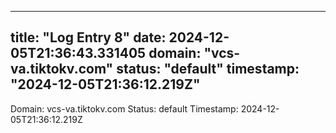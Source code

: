 
---
title: "Log Entry 8"
date: 2024-12-05T21:36:43.331405
domain: "vcs-va.tiktokv.com"
status: "default"
timestamp: "2024-12-05T21:36:12.219Z"
---

Domain: vcs-va.tiktokv.com
Status: default
Timestamp: 2024-12-05T21:36:12.219Z
